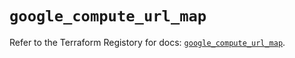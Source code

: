 # `google_compute_url_map`

Refer to the Terraform Registory for docs: [`google_compute_url_map`](https://registry.terraform.io/providers/hashicorp/google/4.80.0/docs/resources/compute_url_map).
